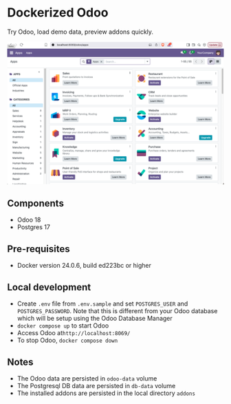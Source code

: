 # Dockerized Odoo
Try Odoo, load demo data, preview addons quickly.

![Odoo Logo](odoo.png)


## Components
- Odoo 18
- Postgres 17


## Pre-requisites
- Docker version 24.0.6, build ed223bc  or higher


## Local development
- Create `.env` file from `.env.sample` and set `POSTGRES_USER` and `POSTGRES_PASSWORD`. Note that this is different from your Odoo database which will be setup using the Odoo Database Manager
- `docker compose up` to start Odoo
- Access Odoo at`http://localhost:8069/`
- To stop Odoo, `docker compose down`

## Notes
- The Odoo data are persisted in `odoo-data` volume
- The Postgresql DB data are persisted in `db-data` volume
- The installed addons are persisted in the local directory `addons`